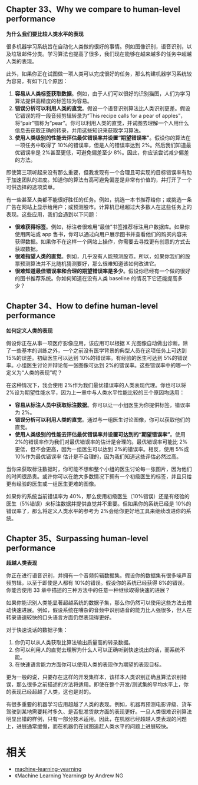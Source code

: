 
## Chapter 33、Why we compare to human-level performance

**为什么我们要比较人类水平的表现**

很多机器学习系统旨在自动化人类做的很好的事情。例如图像识别，语音识别，以及垃圾邮件分类。学习算法也提高了很多，我们现在能够在越来越多的任务中超越人类的表现。

此外，如果你正在试图做一项人类可以完成很好的任务，那么构建机器学习系统较为容易，有如下几个原因：

1. **容易从人类标签获取数据**。例如，由于人们可以很好的识别猫图，人们为学习算法提供高精度的标签较为容易。
2. **错误分析可以利用人类的直觉**。假设一个语音识别算法比人类识别更差。假设它错误的将一段音频剪辑转录为“This recipe calls for a  pear  of apples”，将“pair”错称为“pear”。你可以利用人类的直觉，并试图去理解一个人用什么信息去获取正确的转录，并用这些知识来获取学习算法。
3. **使用人类级别的性能去评估最优错误率并设置“期望错误率”**。假设你的算法在一项任务中取得了 10%的错误率，但是人的错误率达到 2%。然后我们知道最优错误率是 2%甚至更低，可避免偏差至少 8%。因此，你应该尝试减少偏差的方法。

即使第三项听起来没有那么重要，但我发现有一个合理且可实现的目标错误率有助于加速团队的进度。知道你的算法有高可避免偏差是非常有价值的，并打开了一个可供选择的选项菜单。

有一些甚至人类都不能很好胜任的任务。例如，挑选一本书推荐给你；或挑选一条广告在网站上显示给用户；或预测股市。计算机已经超过大多数人在这些任务上的表现。这些应用，我们会遇到以下问题：

- **很难获得标签**。例如，标注者很难用“最佳”书签推荐标注用户数据库。如果你使用网站或 app 售书，你可以通过向用户展示图书并查看他们的购买内容来获得数据。如果你不在这样一个网站上操作，你需要去寻找更有创意的方式去获取数据。
- **很难指望人类的直觉**。例如，几乎没有人能预测股市。所以，如果你我们的股票预测算法并不比随机猜测要好，那么很难知道该如何改进它。
- **很难知道最佳错误率和合理的期望错误率是多少**。假设你已经有一个做的很好的图书推荐系统。你如何知道在没有人类 baseline 的情况下它还能提高多少？



## Chapter 34、How to define human-level performance

**如何定义人类的表现**

假设你正在从事一项医疗影像应用，该应用可以根据 X 光图像自动做出诊断。除了一些基本的训练之外，一个之前没有医学背景的典型人员在这项任务上可达到 15%的误差。初级医生可以达到 10%的错误率。有经验的医生可达到 5%的错误率。小组医生讨论并辩论每一张图像可达到 2%的错误率。这些错误率中的哪一个定义为“人类的表现”呢？

在这种情况下，我会使用 2%作为我们最优错误率的人类表现代理。你也可以将 2%设为期望性能水平，因为上一章中与人类水平性能比较的三个原因均适用：

- **容易从标注人员中获取标注数据**。你可以让一小组医生为你提供标签，错误率为 2%。
- **错误分析可以利用人类的直觉**。通过与一组医生讨论图像，你可以获取他们的直觉。
- **使用人类级别的性能去评估最优错误率并设置可达到的“期望错误率”**。使用 2%的错误率作为我们对最优错误率的估计是合理的。最优错误率可能比 2%更低，但不会更高，因为一组医生可以达到 2%的错误率。相反，使用 5%或 10%作为最优错误率 估计是不合理的，因为我们知道这些评估必然过高。

当你来获取标注数据时，你可能不想和整个小组的医生讨论每一张图片，因为他们的时间很昂贵。或许你可以在绝大多数情况下拥有一个初级医生的标签，并且只给更有经验的医生或一组医生更难的图像。

如果你的系统当前错误率为 40%，那么使用初级医生（10%错误）还是有经验的医生（5%错误）来标注数据并提供直觉并不重要。但如果你的系统已经是 10%的错误率了，那么将定义人类水平的参考为 2%会给你更好地工具来继续改进你的系统。



## Chapter 35、Surpassing human-level performance

**超越人类表现**

你正在进行语音识别，并拥有一个音频剪辑数据集。假设你的数据集有很多噪声音频剪辑，以至于即使是人都有 10%的错误。假设你的系统已经获得 8%的错误。你能否使用 33 章中描述的三种方法中的任意一种继续取得快速的进展？

如果你能识别人类能显著超越系统的数据子集，那么你仍然可以使用这些方法去推动快速进展。例如，假设系统在嘈杂的音频中识别语音的能力比人强很多，但人在转录语速较快的口头语言方面仍然表现得更好。

对于快速说话的数据子集：

1. 你仍可以从人类获取比算法输出质量高的转录数据。
2. 你可以利用人的直觉去理解为什么人可以正确听到快速说出的话，而系统不能。
3. 在快速语言能力方面你可以使用人类的表现作为期望的表现目标。

更为一般的说，只要存在这样的开发集样本，该样本人类识别正确且算法识别错误，那么很多之前描述的方法将适用。即使在整个开发/测试集的平均水平上，你的表现已经超越了人类，这也是对的。

有很多重要的机器学习应用超越了人类的表现。例如，机器再预测电影评级、货车驾驶到某地需要耗时多久、是否批准贷款方面的表现更好。一旦人类很难识别算法明显出错的样例，只有一部分技术适用。因此，在机器已经超越人类表现的问题上，进展通常缓慢，而在机器仍在试图追赶人类水平的问题上进展较快。


# 相关

- [machine-learning-yearning](https://github.com/xiaqunfeng/machine-learning-yearning/)
- 《Machine Learning Yearning》 by Andrew NG
